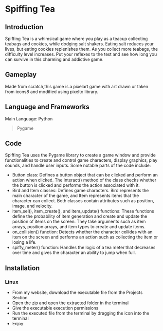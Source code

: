 # Spiffing Tea

## Introduction
Spiffing Tea is a whimsical game where you play as a teacup collecting teabags and cookies, while dodging salt shakers. Eating salt reduces your lives, but eating cookies replenishes them. As you collect more teabags, the difficulty level increases. Put your reflexes to the test and see how long you can survive in this charming and addictive game.

## Gameplay
Made from scratch,this game is a pixelart game with art drawn or taken from icons8 and modified using pixelto library.

## Language and Frameworks
Main Language: Python
>Pygame

## Code

Spiffing Tea uses the Pygame library to create a game window and provide functionalities to create and control game characters, display graphics, play sounds, and handle user inputs.
Some notable parts of the code include:
- Button class: Defines a button object that can be clicked and perform an action when clicked. The interact() method of the class checks whether the button is clicked and performs the action associated with it.
- Bird and Item classes: Defines game characters. Bird represents the main character of the game, and Item represents items that the character can collect. Both classes contain attributes such as position, image, and velocity.
- item_sel(), item_create(), and item_update() functions: These functions define the probability of item generation and create and update the position of items on the screen. They take arguments such as item arrays, position arrays, and item types to create and update items.
- on_collision() function: Detects whether the character collides with an item on the screen and performs an action such as collecting the item or losing a life.
- spiffy_meter() function: Handles the logic of a tea meter that decreases over time and gives the character an ability to jump when full.

## Installation

### Linux
- From my website, download the executable file from the Projects Section
- Open the zip and open the extracted folder in the terminal
- Give the executable execution permissions
- Run the executed file from the terminal by dragging the icon into the terminal
- Enjoy

